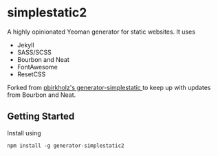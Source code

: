 # simplestatic2

A highly opinionated Yeoman generator for static websites. It uses

* Jekyll
* SASS/SCSS
* Bourbon and Neat
* FontAwesome
* ResetCSS

Forked from [pbirkholz's generator-simplestatic ](https://github.com/pbirkholz/generator-simplestatic) to keep up with updates from Bourbon and Neat.

## Getting Started

Install using
```
npm install -g generator-simplestatic2
```
